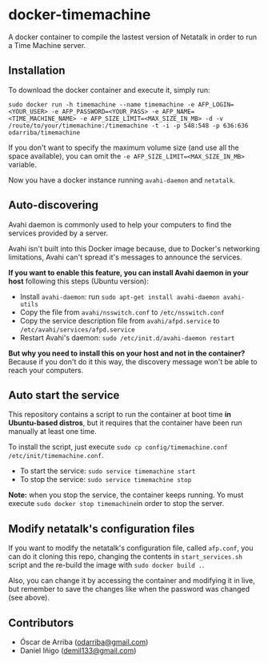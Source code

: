 # docker-timemachine
A docker container to compile the lastest version of Netatalk in order to run a Time Machine server.

## Installation

To download the docker container and execute it, simply run:

`sudo docker run -h timemachine --name timemachine -e AFP_LOGIN=<YOUR_USER> -e AFP_PASSWORD=<YOUR_PASS> -e AFP_NAME=<TIME_MACHINE_NAME> -e AFP_SIZE_LIMIT=<MAX_SIZE_IN_MB> -d -v /route/to/your/timemachine:/timemachine -t -i -p 548:548 -p 636:636 odarriba/timemachine`

If you don't want to specify the maximum volume size (and use all the space available), you can omit the `-e AFP_SIZE_LIMIT=<MAX_SIZE_IN_MB>` variable.

Now you have a docker instance running `avahi-daemon` and `netatalk`.

## Auto-discovering

Avahi daemon is commonly used to help your computers to find the services provided by a server.

Avahi isn't built into this Docker image because, due to Docker's networking limitations, Avahi can't spread it's messages to announce the services.

**If you want to enable this feature, you can install Avahi daemon in your host** following this steps (Ubuntu version):

* Install `avahi-daemon`: run `sudo apt-get install avahi-daemon avahi-utils`
* Copy the file from `avahi/nsswitch.conf` to `/etc/nsswitch.conf`
* Copy the service description file from `avahi/afpd.service` to `/etc/avahi/services/afpd.service`
* Restart Avahi's daemon: `sudo /etc/init.d/avahi-daemon restart`

**But why you need to install this on your host and not in the container?** Because if you don't do it this way, the discovery message won't be able to reach your computers.

## Auto start the service

This repository contains a script to run the container at boot time **in Ubuntu-based distros**, but it requires that the container have been run manually at least one time.

To install the script, just execute `sudo cp config/timemachine.conf /etc/init/timemachine.conf`.

* To start the service: `sudo service timemachine start`
* To stop the service: `sudo service timemachine stop`

**Note:** when you stop the service, the container keeps running. Yo must execute `sudo docker stop timemachine`in order to stop the server.

## Modify netatalk's configuration files

If you want to modify the netatalk's configuration file, called `afp.conf`, you can do it cloning this repo, changing the contents in `start_services.sh` script and the re-build the image with `sudo docker build .`.

Also, you can change it by accessing the container and modifying it in live, but remember to save the changes like when the password was changed (see above).

## Contributors

* Óscar de Arriba (odarriba@gmail.com)
* Daniel Iñigo (demil133@gmail.com)
